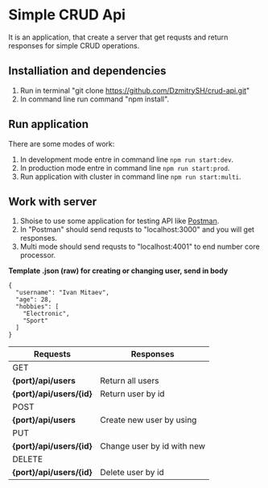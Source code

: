 # Simple CRUD  Api

It is an application, that create a server that get requsts and return responses for simple CRUD operations.

## Installiation and dependencies

1. Run in terminal "git clone https://github.com/DzmitrySH/crud-api.git"
2. In command line run command "npm install".

## Run application

There are some modes of work:

1. In development mode entre in command line `npm run start:dev`.
2. In production mode entre in command line `npm run start:prod`.
3. Run application with cluster in command line `npm run start:multi`.

## Work with server

1. Shoise to use some application for testing API like [Postman](https://www.postman.com/).
2. In "Postman" should send requsts to "localhost:3000" and you will get responses.
3. Multi mode should send requsts to "localhost:4001" to end number core processor.

 **Template .json (raw) for creating or changing user, send in body**

```
{
  "username": "Ivan Mitaev",
  "age": 28,
  "hobbies": [
    "Electronic",
    "Sport"
  ]
}
```

| Requests                  | Responses                  |
| ------------------------- | -------------------------- |
| GET                       |                            |
| **{port}/api/users**      | Return all users           |
| **{port}/api/users/{id}** | Return user by id          |
| POST                      |                            |
| **{port}/api/users**      | Create new user by using   |
| PUT                       |                            |
| **{port}/api/users/{id}** | Change user by id with new |
| DELETE                    |                            |
| **{port}/api/users/{id}** | Delete user by id          |
